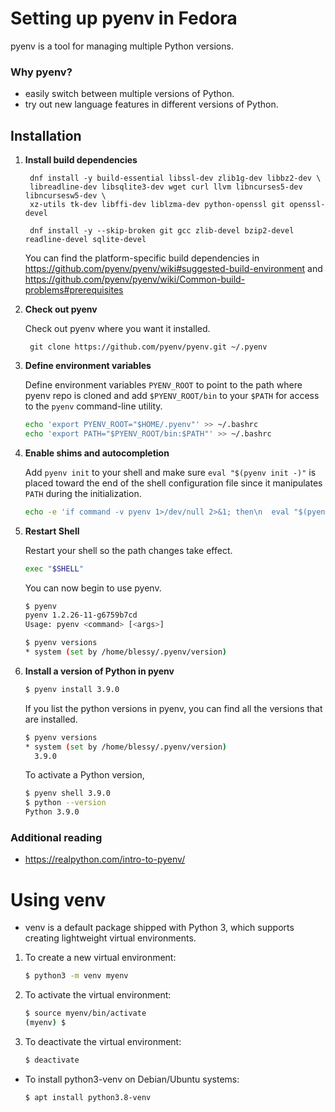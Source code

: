 # Setting up pyenv in Fedora

pyenv is a tool for managing multiple Python versions.

### Why pyenv?
* easily switch between multiple versions of Python. 
* try out new language features in different versions of Python.


## Installation

1. **Install build dependencies**

        dnf install -y build-essential libssl-dev zlib1g-dev libbz2-dev \
        libreadline-dev libsqlite3-dev wget curl llvm libncurses5-dev libncursesw5-dev \
        xz-utils tk-dev libffi-dev liblzma-dev python-openssl git openssl-devel

        dnf install -y --skip-broken git gcc zlib-devel bzip2-devel readline-devel sqlite-devel
    
    You can find the platform-specific build dependencies in https://github.com/pyenv/pyenv/wiki#suggested-build-environment and https://github.com/pyenv/pyenv/wiki/Common-build-problems#prerequisites


2. **Check out pyenv**
    
    Check out pyenv where you want it installed.

        git clone https://github.com/pyenv/pyenv.git ~/.pyenv


3. **Define environment variables**
    
    Define environment variables `PYENV_ROOT` to point to the path where pyenv repo is cloned and add `$PYENV_ROOT/bin` to your `$PATH` for access to the `pyenv` command-line utility.

    ~~~ bash
    echo 'export PYENV_ROOT="$HOME/.pyenv"' >> ~/.bashrc
    echo 'export PATH="$PYENV_ROOT/bin:$PATH"' >> ~/.bashrc
    ~~~


4. **Enable shims and autocompletion**
    
    Add `pyenv init` to your shell and make sure `eval "$(pyenv init -)"` is placed toward the end of the shell configuration file since it manipulates `PATH` during the initialization.

    ~~~ bash
    echo -e 'if command -v pyenv 1>/dev/null 2>&1; then\n  eval "$(pyenv init -)"\nfi' >> ~/.bashrc
    ~~~


5. **Restart Shell**
   
    Restart your shell so the path changes take effect.
    ```sh
    exec "$SHELL"
    ```

    You can now begin to use pyenv.
    ```sh
    $ pyenv
    pyenv 1.2.26-11-g6759b7cd
    Usage: pyenv <command> [<args>]

    $ pyenv versions
    * system (set by /home/blessy/.pyenv/version)
    ```
    
6. **Install a version of Python in pyenv**
    ```sh
    $ pyenv install 3.9.0
    ``` 
    If you list the python versions in pyenv, you can find all the versions that are installed.
    ```sh
    $ pyenv versions
    * system (set by /home/blessy/.pyenv/version)
      3.9.0
    ```
    To activate a Python version,
    ```sh
    $ pyenv shell 3.9.0
    $ python --version
    Python 3.9.0
    ```
### Additional reading
- https://realpython.com/intro-to-pyenv/

# Using venv

* venv is a default package shipped with Python 3, which supports creating lightweight virtual environments.

1. To create a new virtual environment:
    ```sh
    $ python3 -m venv myenv
    ```
2. To activate the virtual environment:
    ```sh
    $ source myenv/bin/activate
    (myenv) $
    ```
3. To deactivate the virtual environment:
    ```sh
    $ deactivate
    ```

* To install python3-venv on Debian/Ubuntu systems:
    ```sh
    $ apt install python3.8-venv
    ```